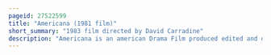 ```yaml
---
pageid: 27522599
title: "Americana (1981 film)"
short_summary: "1983 film directed by David Carradine"
description: "Americana is an american Drama Film produced edited and directed by david Carradine from 1981. The Script and Story written by Richard Carr was based on a Portion of Henry Morton Robinson's Novel the perfect Round from 1947. The Setting was originally post-world War Ii but the Screenplay involved the post-war Experiences of a vietnam Veteran obsessed with restoring an abandoned Carousel."
---
```

